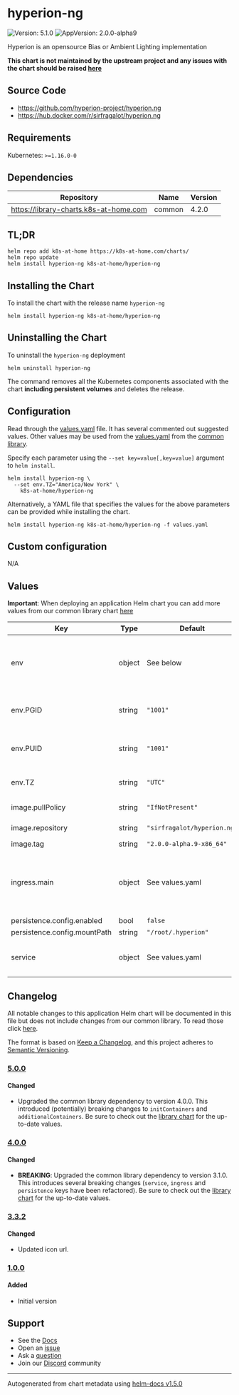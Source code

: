 # hyperion-ng

![Version: 5.1.0](https://img.shields.io/badge/Version-5.1.0-informational?style=flat-square) ![AppVersion: 2.0.0-alpha9](https://img.shields.io/badge/AppVersion-2.0.0--alpha9-informational?style=flat-square)

Hyperion is an opensource Bias or Ambient Lighting implementation

**This chart is not maintained by the upstream project and any issues with the chart should be raised [here](https://github.com/k8s-at-home/charts/issues/new/choose)**

## Source Code

* <https://github.com/hyperion-project/hyperion.ng>
* <https://hub.docker.com/r/sirfragalot/hyperion.ng>

## Requirements

Kubernetes: `>=1.16.0-0`

## Dependencies

| Repository | Name | Version |
|------------|------|---------|
| https://library-charts.k8s-at-home.com | common | 4.2.0 |

## TL;DR

```console
helm repo add k8s-at-home https://k8s-at-home.com/charts/
helm repo update
helm install hyperion-ng k8s-at-home/hyperion-ng
```

## Installing the Chart

To install the chart with the release name `hyperion-ng`

```console
helm install hyperion-ng k8s-at-home/hyperion-ng
```

## Uninstalling the Chart

To uninstall the `hyperion-ng` deployment

```console
helm uninstall hyperion-ng
```

The command removes all the Kubernetes components associated with the chart **including persistent volumes** and deletes the release.

## Configuration

Read through the [values.yaml](./values.yaml) file. It has several commented out suggested values.
Other values may be used from the [values.yaml](https://github.com/k8s-at-home/library-charts/tree/main/charts/stable/common/values.yaml) from the [common library](https://github.com/k8s-at-home/library-charts/tree/main/charts/stable/common).

Specify each parameter using the `--set key=value[,key=value]` argument to `helm install`.

```console
helm install hyperion-ng \
  --set env.TZ="America/New York" \
    k8s-at-home/hyperion-ng
```

Alternatively, a YAML file that specifies the values for the above parameters can be provided while installing the chart.

```console
helm install hyperion-ng k8s-at-home/hyperion-ng -f values.yaml
```

## Custom configuration

N/A

## Values

**Important**: When deploying an application Helm chart you can add more values from our common library chart [here](https://github.com/k8s-at-home/library-charts/tree/main/charts/stable/common)

| Key | Type | Default | Description |
|-----|------|---------|-------------|
| env | object | See below | environment variables. See [image docs](https://docs.linuxserver.io/images/docker-airsonic#environment-variables-e) for more details. |
| env.PGID | string | `"1001"` | Specify the group ID the application will run as |
| env.PUID | string | `"1001"` | Specify the user ID the application will run as |
| env.TZ | string | `"UTC"` | Set the container timezone |
| image.pullPolicy | string | `"IfNotPresent"` | image pull policy |
| image.repository | string | `"sirfragalot/hyperion.ng"` | image repository |
| image.tag | string | `"2.0.0-alpha.9-x86_64"` | image tag |
| ingress.main | object | See values.yaml | Enable and configure ingress settings for the chart under this key. |
| persistence.config.enabled | bool | `false` |  |
| persistence.config.mountPath | string | `"/root/.hyperion"` |  |
| service | object | See values.yaml | Configures service settings for the chart. |

## Changelog

All notable changes to this application Helm chart will be documented in this file but does not include changes from our common library. To read those click [here](https://github.com/k8s-at-home/library-charts/tree/main/charts/stable/common#changelog).

The format is based on [Keep a Changelog](https://keepachangelog.com/en/1.0.0/), and this project adheres to [Semantic Versioning](https://semver.org/spec/v2.0.0.html).

### [5.0.0]

#### Changed

- Upgraded the common library dependency to version 4.0.0. This introduced (potentially) breaking changes to `initContainers` and `additionalContainers`. Be sure to check out the [library chart](https://github.com/k8s-at-home/library-charts/blob/common-4.0.0/charts/stable/common/) for the up-to-date values.

### [4.0.0]

#### Changed

- **BREAKING**: Upgraded the common library dependency to version 3.1.0. This introduces several breaking changes (`service`, `ingress` and `persistence` keys have been refactored).
  Be sure to check out the [library chart](https://github.com/k8s-at-home/library-charts/blob/common-3.1.0/charts/stable/common/) for the up-to-date values.

### [3.3.2]

#### Changed

- Updated icon url.

### [1.0.0]

#### Added

- Initial version

[5.0.0]: #500
[4.0.0]: #400
[3.3.2]: #332
[1.0.0]: #100

## Support

- See the [Docs](https://docs.k8s-at-home.com/our-helm-charts/getting-started/)
- Open an [issue](https://github.com/k8s-at-home/charts/issues/new/choose)
- Ask a [question](https://github.com/k8s-at-home/organization/discussions)
- Join our [Discord](https://discord.gg/sTMX7Vh) community

----------------------------------------------
Autogenerated from chart metadata using [helm-docs v1.5.0](https://github.com/norwoodj/helm-docs/releases/v1.5.0)
